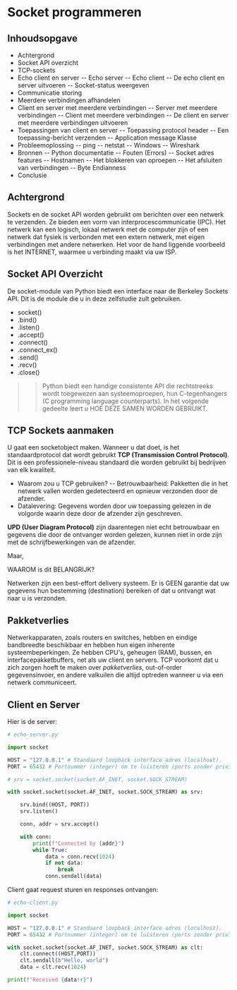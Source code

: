 # Socket programmeren

## Inhoudsopgave

- Achtergrond
- Socket API overzicht
- TCP-sockets
- Echo client en server
-- Echo server
-- Echo client
-- De echo client en server uitvoeren
-- Socket-status weergeven
- Communicatie storing
- Meerdere verbindingen afhandelen
- Client en server met meerdere verbindingen
-- Server met meerdere verbindingen
-- Client met meerdere verbindingen
-- De client en server met meerdere verbindingen uitvoeren
- Toepassingen van client en server
-- Toepassing protocol header
-- Een toepassing-bericht verzenden
-- Application message Klasse
- Probleemoplossing
-- ping
-- netstat
-- Windows
-- Wireshark
- Bronnen
-- Python documentatie
-- Fouten (Errors)
-- Socket adres features
-- Hostnamen
-- Het blokkeren van oproepen
-- Het afsluiten van verbindingen
-- Byte Endianness
- Conclusie


## Achtergrond

Sockets en de socket API worden gebruikt om berichten over een netwerk te verzenden.
Ze bieden een vorm van interprocescommunicatie (IPC).
Het netwerk kan een logisch, lokaal netwerk met de computer zijn of een netwerk dat fysiek is verbonden met een extern netwerk, met eigen verbindingen met andere netwerken. Het voor de hand liggende voorbeeld is het INTERNET, waarmee u verbinding maakt via uw ISP.

## Socket API Overzicht

De socket-module van Python biedt een interface naar de Berkeley Sockets API. Dit is de module die u in deze zelfstudie zult gebruiken.

* socket()
* .bind()
* .listen()
* .accept()
* .connect()
* .connect_ex()
* .send()
* .recv()
* .close()


>> Python biedt een handige consistente API die rechtstreeks wordt toegewezen aan systeemoproepen, hun C-tegenhangers (C programming language counterparts). In het volgende gedeelte leert u HOE DEZE SAMEN WORDEN GEBRUIKT.

## TCP Sockets aanmaken

U gaat een socketobject maken. Wanneer u dat doet, is het standaardprotocol dat wordt gebruikt **TCP (Transmission Control Protocol)**. Dit is een professionele-niveau standaard die worden gebruikt bij bedrijven van elk kwaliteit.

- Waarom zou u TCP gebruiken?
-- Betrouwbaarheid: Pakketten die in het netwerk vallen worden gedetecteerd en opnieuw verzonden door de afzender.
- Datalevering: Gegevens worden door uw toepassing gelezen in de volgorde waarin deze door de afzender zijn geschreven.

**UPD (User Diagram Protocol)** zijn daarentegen niet echt betrouwbaar en gegevens die door de ontvanger worden gelezen, kunnen niet in orde zijn met de schrijfbewerkingen van de afzender.

Maar,

WAAROM is dit BELANGRIJK?

Netwerken zijn een best-effort delivery systeem. Er is GEEN garantie dat uw gegevens hun bestemming (destination) bereiken of dat u ontvangt wat naar u is verzonden.



## Pakketverlies

Netwerkapparaten, zoals routers en switches, hebben en eindige bandbreedte beschikbaar en hebben hun eigen inherente systeembeperkingen. Ze hebben CPU's, geheugen (RAM), bussen, en interfacepakketbuffers, net als uw client en servers. TCP voorkomt dat u zich zorgen hoeft te maken over *pakketverlies*, out-of-order gegevensinvoer, en andere valkuilen die altijd optreden wanneer u via een netwerk communiceert.


## Client en Server

Hier is de server:


```python
# echo-server.py

import socket

HOST = "127.0.0.1" # Standaard loopback interface adres (localhost).
PORT = 65432 # Portnummer (integer) om te luisteren (ports zonder privilege zijn groter dan 1023)

# srv = socket.socket(socket.AF_INET, socket.SOCK_STREAM)

with socket.socket(socket.AF_INET, socket.SOCK_STREAM) as srv:

    srv.bind((HOST, PORT))
    srv.listen()

    conn, addr = srv.accept()

    with conn:
        print(f"Connected by {addr}")
        while True:
            data = conn.recv(1024)
            if not data:
                break
            conn.sendall(data)

```

Client gaat request sturen en responses ontvangen:


```python
# echo-client.py

import socket

HOST = "127.0.0.1" # Standaard loopback interface adres (localhost).
PORT = 65432 # Portnummer (integer) om te luisteren (ports zonder privilege zijn groter dan 1023)

with socket.socket(socket.AF_INET, socket.SOCK_STREAM) as clt:
    clt.connect((HOST,PORT))
    clt.sendall(b"Hello, world")
    data = clt.recv(1024)

print(f"Received {data!r}")
```
